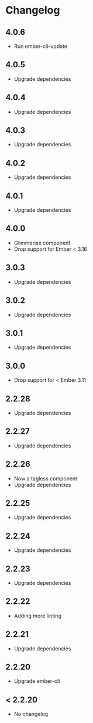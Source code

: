 # Changelog

## 4.0.6

- Run ember-cli-update

## 4.0.5

- Upgrade dependencies

## 4.0.4

- Upgrade dependencies

## 4.0.3

- Upgrade dependencies

## 4.0.2

- Upgrade dependencies

## 4.0.1

- Upgrade dependencies

## 4.0.0

- Glimmerise component
- Drop support for Ember < 3.16

## 3.0.3

- Upgrade dependencies

## 3.0.2

- Upgrade dependencies

## 3.0.1

- Upgrade dependencies

## 3.0.0

- Drop support for < Ember 3.11

## 2.2.28

- Upgrade dependencies

## 2.2.27

- Upgrade dependencies

## 2.2.26

- Now a tagless component
- Upgrade dependencies

## 2.2.25

- Upgrade dependencies

## 2.2.24

- Upgrade dependencies

## 2.2.23

- Upgrade dependencies

## 2.2.22

- Adding more linting

## 2.2.21

- Upgrade dependencies

## 2.2.20

- Upgrade ember-cli

## < 2.2.20

- No changelog
